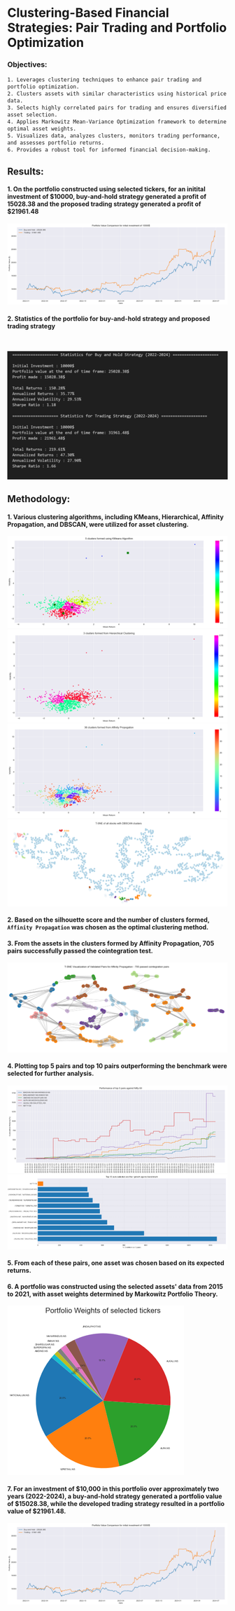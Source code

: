 # Clustering-Based Financial Strategies: Pair Trading and Portfolio Optimization

### Objectives: 

    1. Leverages clustering techniques to enhance pair trading and portfolio optimization.
    2. Clusters assets with similar characteristics using historical price data.
    3. Selects highly correlated pairs for trading and ensures diversified asset selection.
    4. Applies Markowitz Mean-Variance Optimization framework to determine optimal asset weights.
    5. Visualizes data, analyzes clusters, monitors trading performance, and assesses portfolio returns.
    6. Provides a robust tool for informed financial decision-making.

## Results:

#### 1. On the portfolio constructed using selected tickers, for an initital investment of $10000, buy-and-hold strategy generated a profit of $15028.38$ and the proposed trading strategy generated a profit of $21961.48

![](images/comparison.png) 
<br>

#### 2. Statistics of the portfolio for buy-and-hold strategy and proposed trading strategy
<br>

![Screenshot](images/stats.png) 

## Methodology:  

#### 1. Various clustering algorithms, including KMeans, Hierarchical, Affinity Propagation, and DBSCAN, were utilized for asset clustering.

![Screenshot](images/KMeans-cluster.png) 
![Screenshot](images/Hierarchial-cluster.png)
![Screenshot](images/affinity.png)
![Screenshot](images/DBSCAN-cluster.png) 

#### 2. Based on the silhouette score and the number of clusters formed, `Affinity Propagation` was chosen as the optimal clustering method.

#### 3. From the assets in the clusters formed by Affinity Propagation, 705 pairs successfully passed the cointegration test.

![Screenshot](images/pairs-formed.png)  

#### 4. Plotting top 5 pairs and top 10 pairs outperforming the benchmark were selected for further analysis.

![Screenshot](images/performance.png)  
![Screenshot](images/selected-pairs.png)  

#### 5. From each of these pairs, one asset was chosen based on its expected returns.

#### 6. A portfolio was constructed using the selected assets' data from 2015 to 2021, with asset weights determined by Markowitz Portfolio Theory.

![Screenshot](images/piechart.png)   

#### 7. For an investment of $10,000 in this portfolio over approximately two years (2022-2024), a buy-and-hold strategy generated a portfolio value of $15028.38, while the developed trading strategy resulted in a portfolio value of $21961.48. 

![Screenshot](images/comparison.png) 


